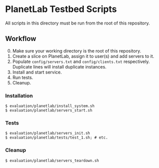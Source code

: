 # PlanetLab Testbed Scripts

All scripts in this directory must be run from the root of this repository.

## Workflow

0. Make sure your working directory is the root of this repository.
1. Create a slice on PlanetLab, assign it to user(s) and add servers to it.
2. Populate `config/servers.txt` and `config/clients.txt` respectively. Duplicate lines will install duplicate instances.
3. Install and start service.
4. Run tests.
5. Cleanup.

### Installation

```
$ evaluation/planetlab/install_system.sh
$ evaluation/planetlab/servers_start.sh
```

### Tests

```
$ evaluation/planetlab/servers_init.sh
$ evaluation/planetlab/tests/test_1.sh; # etc.
```

### Cleanup

```
$ evaluation/planetlab/servers_teardown.sh
```
